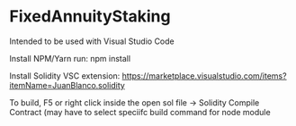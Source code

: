 # FixedAnnuityStaking

Intended to be used with Visual Studio Code

Install NPM/Yarn
run: npm install

Install Solidity VSC extension: https://marketplace.visualstudio.com/items?itemName=JuanBlanco.solidity

To build, F5 or right click inside the open sol file -> Solidity Compile Contract (may have to select speciifc build command for node module
